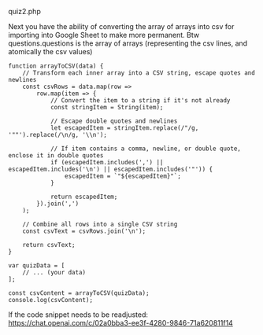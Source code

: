 quiz2.php

Next you have the ability of converting the array of arrays into csv for importing into Google Sheet to make more permanent. 
Btw questions.questions is the array of arrays (representing the csv lines, and atomically the csv values)
```
function arrayToCSV(data) {
    // Transform each inner array into a CSV string, escape quotes and newlines
    const csvRows = data.map(row => 
        row.map(item => {
            // Convert the item to a string if it's not already
            const stringItem = String(item);

            // Escape double quotes and newlines
            let escapedItem = stringItem.replace(/"/g, '""').replace(/\n/g, '\\n');

            // If item contains a comma, newline, or double quote, enclose it in double quotes
            if (escapedItem.includes(',') || escapedItem.includes('\n') || escapedItem.includes('"')) {
                escapedItem = `"${escapedItem}"`;
            }

            return escapedItem;
        }).join(',')
    );

    // Combine all rows into a single CSV string
    const csvText = csvRows.join('\n');

    return csvText;
}

var quizData = [
    // ... (your data)
];

const csvContent = arrayToCSV(quizData);
console.log(csvContent);
```

If the code snippet needs to be readjusted:
https://chat.openai.com/c/02a0bba3-ee3f-4280-9846-71a620811f14